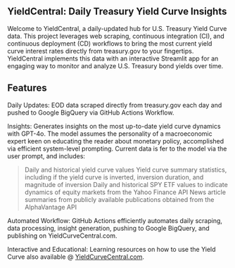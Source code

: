 ## YieldCentral: Daily Treasury Yield Curve Insights

Welcome to YieldCentral, a daily-updated hub for U.S. Treasury Yield Curve data. This project leverages web scraping, continuous integration (CI), and continuous deployment (CD) workflows to bring the most current yield curve interest rates directly from treasury.gov to your fingertips. YieldCentral implements this data with an interactive Streamlit app for an engaging way to monitor and analyze U.S. Treasury bond yields over time.

## Features
Daily Updates: EOD data scraped directly from treasury.gov each day and pushed to Google BigQuery via GitHub Actions Workflow.

Insights: Generates insights on the most up-to-date yield curve dynamics with GPT-4o. The model assumes the personality of a macroeconomic expert keen on educating the reader about monetary policy, accomplished via efficient system-level prompting. Current data is fer to the model via the user prompt, and includes: 
> Daily and historical yield curve values
> Yield curve summary statistics, including if the yield curve is inverted, inversion duration, and magnitude of inversion 
> Daily and historical SPY ETF values to indicate dynamics of equity markets from the Yahoo Finance API 
> News article summaries from publicly available publications obtained from the AlphaVantage API 

Automated Workflow: GitHub Actions efficiently automates daily scraping, data processing, insight generation, pushing to Google BigQuery, and publishing on YieldCurveCentral.com.

Interactive and Educational: Learning resources on how to use the Yield Curve also available @ [YieldCurveCentral.com](https://www.yieldcurvecentral.com/).


